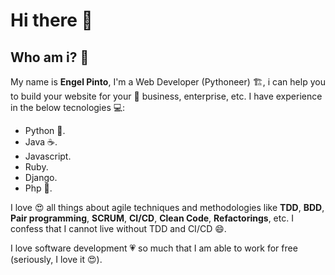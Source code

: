 # Hi there 👋

## Who am i? 🙂

My name is **Engel Pinto**, I'm a Web Developer (Pythoneer) 🏗️, i can help you to build your website for your 🏢 business, enterprise, etc.
I have experience in the below tecnologies 💻:  

- Python 🐍.  
- Java ☕.  
- Javascript.  
- Ruby.
- Django.
- Php 🐘. 

I love 😍 all things about agile techniques and methodologies like **TDD**, **BDD**, **Pair programming**, **SCRUM**, **CI/CD**, **Clean Code**, **Refactorings**, etc. I confess that I cannot live without TDD and CI/CD 😄.

I love software development 💗 so much that I am able to work for free (seriously, I love it 😍).

